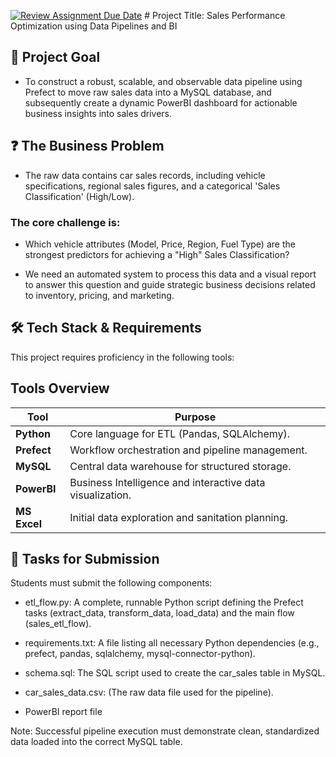 [![Review Assignment Due Date](https://classroom.github.com/assets/deadline-readme-button-22041afd0340ce965d47ae6ef1cefeee28c7c493a6346c4f15d667ab976d596c.svg)](https://classroom.github.com/a/_7XkBFlv)
﻿# Project Title: Sales Performance Optimization using Data Pipelines and BI
## 🎯 Project Goal
-  To construct a robust, scalable, and observable data pipeline using Prefect to move raw sales data into a MySQL database, and subsequently create a dynamic PowerBI dashboard for actionable business insights into sales drivers.

## ❓ The Business Problem
- The raw data contains car sales records, including vehicle specifications, regional sales figures, and a categorical 'Sales Classification' (High/Low). 
### The core challenge is:

- Which vehicle attributes (Model, Price, Region, Fuel Type) are the strongest predictors for achieving a "High" Sales Classification?

- We need an automated system to process this data and a visual report to answer this question and guide strategic business decisions related to inventory, pricing, and marketing.

## 🛠️ Tech Stack & Requirements
This project requires proficiency in the following tools:

## Tools Overview

| Tool      | Purpose                                                        |
|-----------|----------------------------------------------------------------|
| **Python** | Core language for ETL (Pandas, SQLAlchemy).                    |
| **Prefect** | Workflow orchestration and pipeline management.               |
| **MySQL**  | Central data warehouse for structured storage.                |
| **PowerBI** | Business Intelligence and interactive data visualization.    |
| **MS Excel** | Initial data exploration and sanitation planning.           |


## 🚀 Tasks for Submission
Students must submit the following components:

- etl_flow.py: A complete, runnable Python script defining the Prefect tasks (extract_data, transform_data, load_data) and the main flow (sales_etl_flow).

- requirements.txt: A file listing all necessary Python dependencies (e.g., prefect, pandas, sqlalchemy, mysql-connector-python).

- schema.sql: The SQL script used to create the car_sales table in MySQL.

- car_sales_data.csv: (The raw data file used for the pipeline).

- PowerBI report file

Note: Successful pipeline execution must demonstrate clean, standardized data loaded into the correct MySQL table.